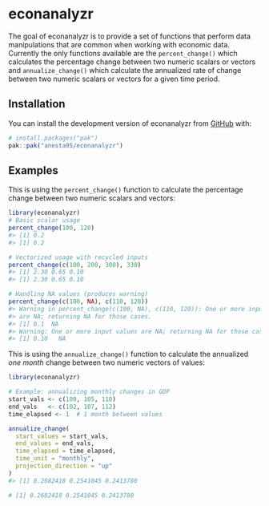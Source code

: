
<!-- README.md is generated from README.Rmd. Please edit that file -->

# econanalyzr

<!-- badges: start -->

<!-- badges: end -->

The goal of econanalyzr is to provide a set of functions that perform
data manipulations that are common when working with economic data.
Currently the only functions available are the `percent_change()` which
calculates the percentage change between two numeric scalars or vectors
and `annualize_change()` which calculate the annualized rate of change
between two numeric scalars or vectors for a given time period.

## Installation

You can install the development version of econanalyzr from
[GitHub](https://github.com/) with:

``` r
# install.packages("pak")
pak::pak("anesta95/econanalyzr")
```

## Examples

This is using the `percent_change()` function to calculate the
percentage change between two numeric scalars and vectors:

``` r
library(econanalyzr)
# Basic scalar usage
percent_change(100, 120)
#> [1] 0.2
#> [1] 0.2

# Vectorized usage with recycled inputs
percent_change(c(100, 200, 300), 330)
#> [1] 2.30 0.65 0.10
#> [1] 2.30 0.65 0.10

# Handling NA values (produces warning)
percent_change(c(100, NA), c(110, 120))
#> Warning in percent_change(c(100, NA), c(110, 120)): One or more input values
#> are NA; returning NA for those cases.
#> [1] 0.1  NA
#> Warning: One or more input values are NA; returning NA for those cases.
#> [1] 0.10   NA
```

This is using the `annualize_change()` function to calculate the
annualized *one month* change between two numeric vectors of values:

``` r
library(econanalyzr)

# Example: annualizing monthly changes in GDP
start_vals <- c(100, 105, 110)
end_vals   <- c(102, 107, 112)
time_elapsed <- 1  # 1 month between values

annualize_change(
  start_values = start_vals,
  end_values = end_vals,
  time_elapsed = time_elapsed,
  time_unit = "monthly",
  projection_direction = "up"
)
#> [1] 0.2682418 0.2541045 0.2413780

# [1] 0.2682418 0.2541045 0.2413780
```
